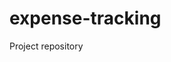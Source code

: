 # expense-tracking

Project repository

<!-- Update 2024-11-24T17:50:13+05:30 -->
<!-- Update 2024-11-25T18:27:17+05:30 -->
<!-- Update 2024-12-10T11:38:20+05:30 -->
<!-- Update 2024-12-28T17:47:24+05:30 -->
<!-- Update 2025-01-01T18:07:26+05:30 -->
<!-- Update 2025-01-01T06:39:26+05:30 -->
<!-- Update 2025-01-10T16:52:28+05:30 -->
<!-- Update 2025-01-11T07:13:28+05:30 -->
<!-- Update 2025-01-11T13:21:28+05:30 -->
<!-- Update 2025-02-17T14:38:34+05:30 -->
<!-- Update 2025-02-17T15:45:34+05:30 -->
<!-- Update 2025-03-15T12:39:37+05:30 -->
<!-- Update 2025-03-16T07:39:38+05:30 -->
<!-- Update 2025-03-16T11:18:38+05:30 -->
<!-- Update 2025-04-13T17:49:42+05:30 -->
<!-- Update 2025-04-14T16:26:43+05:30 -->
<!-- Update 2025-04-19T14:02:46+05:30 -->
<!-- Update 2025-04-21T14:58:48+05:30 -->
<!-- Update 2025-04-22T08:09:49+05:30 -->
<!-- Update 2025-04-23T07:09:50+05:30 -->
<!-- Update 2025-05-07T11:43:51+05:30 -->
<!-- Update 2025-05-10T19:23:52+05:30 -->
<!-- Update 2025-06-04T18:26:57+05:30 -->
<!-- Update 2025-06-04T13:59:57+05:30 -->
<!-- Update 2025-06-24T15:31:00+05:30 -->
<!-- Update 2025-06-25T17:50:02+05:30 -->
<!-- Update 2025-07-14T09:04:04+05:30 -->
<!-- Update 2025-07-15T06:41:05+05:30 -->
<!-- Update 2025-08-12T18:30:10+05:30 -->
<!-- Update 2025-09-11T08:52:12+05:30 -->
<!-- Update 2025-09-12T17:25:14+05:30 -->
<!-- Update 2025-09-13T15:28:15+05:30 -->
<!-- Update 2025-09-23T09:37:19+05:30 -->
<!-- Update 2025-09-26T06:21:20+05:30 -->
<!-- Update 2025-09-28T11:59:23+05:30 -->
<!-- Update 2025-10-04T18:09:24+05:30 -->
<!-- Update 2025-10-05T17:44:25+05:30 -->
<!-- Update 2025-10-05T13:47:25+05:30 -->
<!-- Update 2024-11-13T09:28:11+05:30 -->
<!-- Update 2024-11-30T06:44:18+05:30 -->
<!-- Update 2024-12-04T10:03:19+05:30 -->
<!-- Update 2024-12-12T16:00:20+05:30 -->
<!-- Update 2024-12-13T14:09:21+05:30 -->
<!-- Update 2024-12-14T18:42:23+05:30 -->
<!-- Update 2024-12-17T09:54:25+05:30 -->
<!-- Update 2024-12-17T07:30:25+05:30 -->
<!-- Update 2024-12-18T12:39:27+05:30 -->
<!-- Update 2024-12-19T14:58:28+05:30 -->
<!-- Update 2024-12-21T09:15:30+05:30 -->
<!-- Update 2024-12-22T12:09:32+05:30 -->
<!-- Update 2025-01-06T13:57:41+05:30 -->
<!-- Update 2025-01-10T11:04:46+05:30 -->
<!-- Update 2025-01-17T11:56:50+05:30 -->
<!-- Update 2025-01-21T08:05:51+05:30 -->
<!-- Update 2025-01-23T08:53:54+05:30 -->
<!-- Update 2025-01-25T08:46:56+05:30 -->
<!-- Update 2025-01-28T06:59:58+05:30 -->
<!-- Update 2025-02-04T16:15:00+05:30 -->
<!-- Update 2025-02-08T13:14:03+05:30 -->
<!-- Update 2025-02-10T07:36:06+05:30 -->
<!-- Update 2025-02-11T11:51:07+05:30 -->
<!-- Update 2025-02-21T14:23:08+05:30 -->
<!-- Update 2025-02-23T06:10:10+05:30 -->
<!-- Update 2025-02-24T08:16:11+05:30 -->
<!-- Update 2025-02-24T12:20:11+05:30 -->
<!-- Update 2025-02-25T08:21:13+05:30 -->
<!-- Update 2025-02-26T16:20:14+05:30 -->
<!-- Update 2025-02-28T05:56:17+05:30 -->
<!-- Update 2025-03-01T18:24:19+05:30 -->
<!-- Update 2025-03-01T19:32:19+05:30 -->
<!-- Update 2025-03-20T09:45:28+05:30 -->
<!-- Update 2025-04-01T06:31:33+05:30 -->
<!-- Update 2025-05-13T12:09:47+05:30 -->
<!-- Update 2025-05-13T11:47:47+05:30 -->
<!-- Update 2025-05-16T15:15:52+05:30 -->
<!-- Update 2025-05-16T17:05:52+05:30 -->
<!-- Update 2025-05-21T11:58:55+05:30 -->
<!-- Update 2025-05-21T19:29:55+05:30 -->
<!-- Update 2025-05-22T16:43:57+05:30 -->
<!-- Update 2025-06-03T14:48:59+05:30 -->
<!-- Update 2025-06-06T07:52:03+05:30 -->
<!-- Update 2025-06-06T10:40:03+05:30 -->
<!-- Update 2025-06-12T15:59:06+05:30 -->
<!-- Update 2025-06-12T17:29:06+05:30 -->
<!-- Update 2025-06-19T13:00:08+05:30 -->
<!-- Update 2025-06-19T12:14:08+05:30 -->
<!-- Update 2025-06-19T12:21:08+05:30 -->
<!-- Update 2025-06-22T09:57:10+05:30 -->
<!-- Update 2025-06-22T07:12:10+05:30 -->
<!-- Update 2025-06-24T05:56:11+05:30 -->
<!-- Update 2025-06-26T12:21:13+05:30 -->
<!-- Update 2025-06-27T06:04:14+05:30 -->